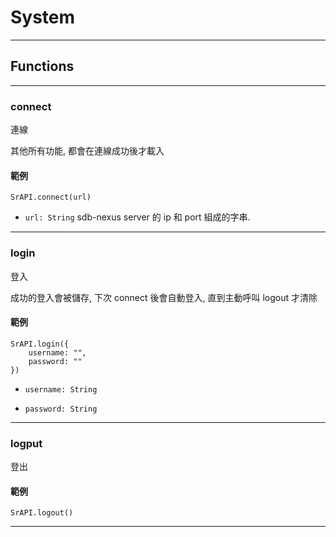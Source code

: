 
# System

---

## Functions

---

### connect

連線

其他所有功能, 都會在連線成功後才載入

#### 範例

```
SrAPI.connect(url)
```

- `url: String` sdb-nexus server 的 ip 和 port 組成的字串.

---

### login

登入

成功的登入會被儲存, 下次 connect 後會自動登入, 直到主動呼叫 logout 才清除

#### 範例

```
SrAPI.login({
    username: "",
    password: ""
})
```

- `username: String`

- `password: String`


---

### logput

登出

#### 範例

```
SrAPI.logout()
```

---
